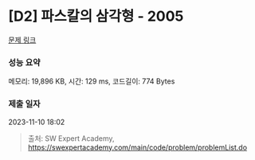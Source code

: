 # [D2] 파스칼의 삼각형 - 2005 

[문제 링크](https://swexpertacademy.com/main/code/problem/problemDetail.do?contestProbId=AV5P0-h6Ak4DFAUq) 

### 성능 요약

메모리: 19,896 KB, 시간: 129 ms, 코드길이: 774 Bytes

### 제출 일자

2023-11-10 18:02



> 출처: SW Expert Academy, https://swexpertacademy.com/main/code/problem/problemList.do